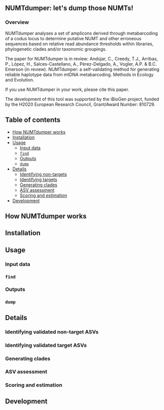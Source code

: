 ## NUMTdumper: let's dump those NUMTs!

### Overview

NUMTdumper analyses a set of amplicons derived through metabarcoding of a codus locus to determine putative NUMT and other erroneous sequences based on relative read abundance thresholds within libraries, phylogenetic clades and/or taxonomic groupings. 

The paper for NUMTdumper is in review:  Andújar, C., Creedy, T.J., Arribas, P., López, H., Salces-Castellano, A., Pérez-Delgado, A., Vogler, A.P. & B.C. Emerson (in review). NUMTdumper: a self-validating method for generating reliable haplotype data from mtDNA metabarcoding. Methods in Ecology and Evolution. 

If you use NUMTdumper in your work, please cite this paper.

The development of this tool was supported by the iBioGen project, funded by the H2020 European Research Council, Grant/Award Number: 810729.

## Table of contents
* [How NUMTdumper works](#how-numtdumper-works)
* [Installation](#installation)
* [Usage](#usage)
  + [Input data](#input-data)
  + [`find`](#find)
  + [Outputs](#outputs)
  + [`dump`](#dump)
* [Details](#details)
  + [Identifying non-targets](#identifying-validated-non-target-ASVs)
  + [Identifying targets](#identifying-validated-target-ASVs)
  + [Generating clades](#generating-clades)
  + [ASV assessment](#asv-assessment)
  + [Scoring and estimation](#scoring-and-estimation)
* [Development](#development)

## How NUMTdumper works

## Installation

## Usage

### Input data

### `find`

### Outputs

### `dump`

## Details

### Identifying validated non-target ASVs

### Identifying validated target ASVs

### Generating clades

### ASV assessment

### Scoring and estimation

## Development
